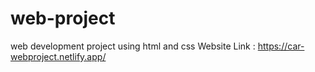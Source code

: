 # web-project
web development project using  html and css 
Website Link : https://car-webproject.netlify.app/
